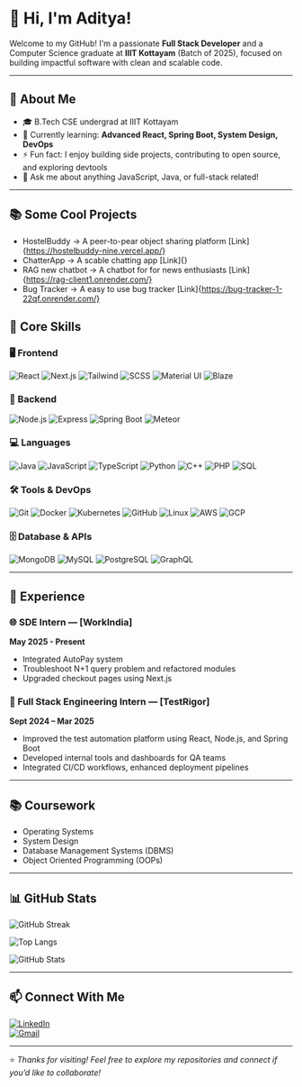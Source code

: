 # 👋 Hi, I'm Aditya!

Welcome to my GitHub! I'm a passionate **Full Stack Developer** and a Computer Science graduate at **IIIT Kottayam** (Batch of 2025), focused on building impactful software with clean and scalable code.

---

## 🚀 About Me

- 🎓 B.Tech CSE undergrad at IIIT Kottayam
- 🌱 Currently learning: **Advanced React, Spring Boot, System Design, DevOps**  
- ⚡ Fun fact: I enjoy building side projects, contributing to open source, and exploring devtools  
- 💬 Ask me about anything JavaScript, Java, or full-stack related!

---

## 📚 Some Cool Projects

- HostelBuddy -> A peer-to-pear object sharing platform [Link]{https://hostelbuddy-nine.vercel.app/}
- ChatterApp -> A scable chatting app [Link]{}
- RAG new chatbot -> A chatbot for for news enthusiasts [Link]{https://rag-client1.onrender.com/}
- Bug Tracker -> A easy to use bug tracker [Link]{https://bug-tracker-1-22qf.onrender.com/}

## 🧠 Core Skills

### 🖥️ Frontend
![React](https://img.shields.io/badge/-React-61DAFB?style=flat&logo=React&logoColor=black)
![Next.js](https://img.shields.io/badge/-Next.js-000000?style=flat&logo=next.js)
![Tailwind](https://img.shields.io/badge/-Tailwind_CSS-06B6D4?style=flat&logo=tailwind-css&logoColor=white)
![SCSS](https://img.shields.io/badge/-SCSS-CC6699?style=flat&logo=sass&logoColor=white)
![Material UI](https://img.shields.io/badge/-Material_UI-007FFF?style=flat&logo=mui)
![Blaze](https://img.shields.io/badge/-Blaze-FF7139?style=flat)

### 🧩 Backend
![Node.js](https://img.shields.io/badge/-Node.js-339933?style=flat&logo=node.js&logoColor=white)
![Express](https://img.shields.io/badge/-Express.js-000000?style=flat&logo=express&logoColor=white)
![Spring Boot](https://img.shields.io/badge/-Spring_Boot-6DB33F?style=flat&logo=spring-boot)
![Meteor](https://img.shields.io/badge/-Meteor-DF2A2A?style=flat&logo=meteor&logoColor=white)

### 💻 Languages
![Java](https://img.shields.io/badge/-Java-007396?style=flat&logo=java&logoColor=white)
![JavaScript](https://img.shields.io/badge/-JavaScript-F7DF1E?style=flat&logo=javascript&logoColor=black)
![TypeScript](https://img.shields.io/badge/-TypeScript-3178C6?style=flat&logo=typescript&logoColor=white)
![Python](https://img.shields.io/badge/-Python-3776AB?style=flat&logo=python&logoColor=white)
![C++](https://img.shields.io/badge/-C++-00599C?style=flat&logo=c%2b%2b)
![PHP](https://img.shields.io/badge/-PHP-777BB4?style=flat&logo=php&logoColor=white)
![SQL](https://img.shields.io/badge/-SQL-003B57?style=flat&logo=postgresql&logoColor=white)

### 🛠️ Tools & DevOps
![Git](https://img.shields.io/badge/-Git-F05032?style=flat&logo=git&logoColor=white)
![Docker](https://img.shields.io/badge/-Docker-2496ED?style=flat&logo=docker&logoColor=white)
![Kubernetes](https://img.shields.io/badge/-Kubernetes-326CE5?style=flat&logo=kubernetes&logoColor=white)
![GitHub](https://img.shields.io/badge/-GitHub-181717?style=flat&logo=github)
![Linux](https://img.shields.io/badge/-Linux-FCC624?style=flat&logo=linux&logoColor=black)
![AWS](https://img.shields.io/badge/-AWS-232F3E?style=flat&logo=amazon-aws)
![GCP](https://img.shields.io/badge/-GCP-4285F4?style=flat&logo=google-cloud)

### 🗄️ Database & APIs
![MongoDB](https://img.shields.io/badge/-MongoDB-47A248?style=flat&logo=mongodb&logoColor=white)
![MySQL](https://img.shields.io/badge/-MySQL-4479A1?style=flat&logo=mysql&logoColor=white)
![PostgreSQL](https://img.shields.io/badge/-PostgreSQL-4169E1?style=flat&logo=postgresql&logoColor=white)
![GraphQL](https://img.shields.io/badge/-GraphQL-E10098?style=flat&logo=graphql&logoColor=white)

---

## 💼 Experience

### 🌐 SDE Intern — [WorkIndia]
**May 2025 - Present**  
-  Integrated AutoPay system
-  Troubleshoot N+1 query problem and refactored modules
-  Upgraded checkout pages using Next.js  

### 🧪 Full Stack Engineering Intern — [TestRigor]
**Sept 2024 – Mar 2025**  
- Improved the test automation platform using React, Node.js, and Spring Boot  
- Developed internal tools and dashboards for QA teams  
- Integrated CI/CD workflows, enhanced deployment pipelines

---

## 📚 Coursework
- Operating Systems
- System Design
- Database Management Systems (DBMS)
- Object Oriented Programming (OOPs)

---

## 📊 GitHub Stats

![GitHub Streak](https://streak-stats.demolab.com?user=1-aditya-2&theme=tokyonight&date_format=M%20j%5B%2C%20Y%5D)

![Top Langs](https://github-readme-stats.vercel.app/api/top-langs/?username=1-aditya-2&layout=compact&theme=tokyonight)

![GitHub Stats](https://github-readme-stats.vercel.app/api?username=1-aditya-2&show_icons=true&theme=tokyonight)

---

## 📫 Connect With Me

[![LinkedIn](https://img.shields.io/badge/-LinkedIn-0077B5?style=flat&logo=linkedin&logoColor=white)](https://www.linkedin.com/in/aditya-pratap-singh-a78511231/)  
[![Gmail](https://img.shields.io/badge/-Gmail-D14836?style=flat&logo=gmail&logoColor=white)](mailto:meadisingh12@gmail.com)

---

⭐️ *Thanks for visiting! Feel free to explore my repositories and connect if you’d like to collaborate!*
